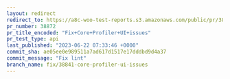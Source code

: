 ```yaml
---
layout: redirect
redirect_to: https://a8c-woo-test-reports.s3.amazonaws.com/public/pr/38872/api/index.html
pr_number: 38872
pr_title_encoded: "Fix+Core+Profiler+UI+issues"
pr_test_type: api
last_published: "2023-06-22 07:33:46 +0000"
commit_sha: ae05ee0e989511a7ad617d1517e17dddbd9d4a37
commit_message: "Fix lint"
branch_name: fix/38841-core-profiler-ui-issues
---
```

